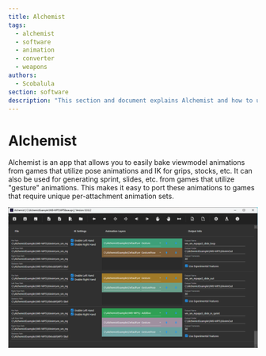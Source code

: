 ```yaml
---
title: Alchemist
tags: 
  - alchemist
  - software
  - animation
  - converter
  - weapons
authors: 
  - Scobalula
section: software
description: "This section and document explains Alchemist and how to use it."
---
```


# Alchemist

Alchemist is an app that allows you to easily bake viewmodel animations from games that utilize pose animations and IK for grips, stocks, etc. It can also be used for generating sprint, slides, etc. from games that utilize "gesture" animations. This makes it easy to port these animations to games that require unique per-attachment animation sets.

![Alchemist UI](/assets/img/alchemist/alchemist-main.png)